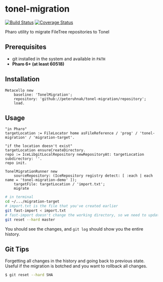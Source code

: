 # tonel-migration
[![Build Status](https://travis-ci.org/peteruhnak/tonel-migration.svg?branch=master)](https://travis-ci.org/peteruhnak/tonel-migration) [![Coverage Status](https://coveralls.io/repos/github/peteruhnak/tonel-migration/badge.svg?branch=master)](https://coveralls.io/github/peteruhnak/tonel-migration?branch=master)

Pharo utility to migrate FileTree repositories to Tonel

## Prerequisites

* git installed in the system and available in `PATH`
* **Pharo 6+ (at least 60518)**

## Installation

```smalltalk
Metacello new
	baseline: 'TonelMigration';
	repository: 'github://peteruhnak/tonel-migration/repository';
	load.
```

## Usage

```smalltalk
"in Pharo"
targetLocation := FileLocator home asFileReference / 'prog' / 'tonel-migration' / 'migration-target'.

"if the location doesn't exist"
targetLocation ensureCreateDirectory.
repo := IceLibgitLocalRepository newRepositoryAt: targetLocation  subdirectory: ''.
repo init.

TonelMigrationRunner new
	sourceRepository: (IceRepository registry detect: [ :each | each name = 'tonel-migration-demo' ]);
	targetFile: targetLocation / 'import.txt';
	migrate
```

```bash
# in terminal
cd ~/.../migration-target
# import.txt is the file that you've created earlier
git fast-import < import.txt
# fast-import doesn't change the working directory, so we need to update it
git reset --hard master
```

You should see the changes, and `git log` should show you the entire history.

## Git Tips

Forgetting all changes in the history and going back to previous state. Useful if the migration is botched and you want to rollback all changes.

```bash
$ git reset --hard SHA
```
